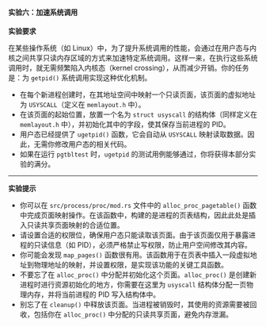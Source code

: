 #### 实验六：加速系统调用

**实验要求**

在某些操作系统（如 Linux）中，为了提升系统调用的性能，会通过在用户态与内核之间共享只读内存区域的方式来加速特定系统调用。这样一来，在执行这些系统调用时，就无需频繁陷入内核态（kernel crossing），从而减少开销。你的任务是：为 `getpid()` 系统调用实现这种优化机制。

- 在每个新进程创建时，在其地址空间中映射一个只读页面，该页面的虚拟地址为 `USYSCALL`（定义在 `memlayout.h` 中）。
- 在该页面的起始位置，放置一个名为 `struct usyscall` 的结构体（同样定义在 `memlayout.h` 中），并初始化其中的字段，使其保存当前进程的 PID。
- 用户态已经提供了 `ugetpid()` 函数，它会自动从 `USYSCALL` 映射读取数据。因此，无需你修改用户态的相关代码。
- 如果在运行 `pgtbltest` 时，`ugetpid` 的测试用例能够通过，你将获得本部分实验的满分。

------

**实验提示**

- 你可以在 `src/process/proc/mod.rs` 文件中的 `alloc_proc_pagetable()` 函数中完成页面映射操作。在该函数中，构建的是进程的页表结构，因此此处是插入只读共享页面映射的合适位置。
- 请设置合适的权限位，确保用户态只能读取该页面。由于该页面仅用于暴露进程的只读信息（如 PID），必须严格禁止写权限，防止用户空间修改其内容。
- 你可能会发现 `map_pages()` 函数很有用。该函数用于在页表中插入一段虚拟地址到物理地址的映射，并设置权限，是实现该功能的关键工具函数。
- 不要忘了在 `alloc_proc()` 中分配并初始化这个页面。`alloc_proc()` 是创建新进程时进行资源初始化的地方，你需要在这里为 `usyscall` 结构体分配一页物理内存，并将当前进程的 PID 写入结构体中。
- 别忘了在 `cleanup()` 中释放该页面。当进程被销毁时，其使用的资源需要被回收，包括你在 `alloc_proc()` 中分配的只读共享页面，避免内存泄漏。

